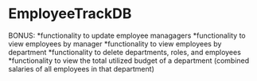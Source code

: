 # EmployeeTrackDB

BONUS:
    *functionality to update employee managagers
    *functionality to view employees by manager
    *functionality to view employees by department
    *functionality to delete departments, roles, and employees
    *functionality to view the total utilized budget of a department (combined salaries of all employees in that department)